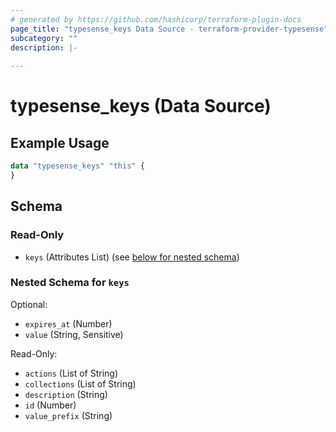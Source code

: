 ```yaml
---
# generated by https://github.com/hashicorp/terraform-plugin-docs
page_title: "typesense_keys Data Source - terraform-provider-typesense"
subcategory: ""
description: |-
  
---
```


# typesense_keys (Data Source)

## Example Usage

```terraform
data "typesense_keys" "this" {
}
```

<!-- schema generated by tfplugindocs -->
## Schema

### Read-Only

- `keys` (Attributes List) (see [below for nested schema](#nestedatt--keys))

<a id="nestedatt--keys"></a>
### Nested Schema for `keys`

Optional:

- `expires_at` (Number)
- `value` (String, Sensitive)

Read-Only:

- `actions` (List of String)
- `collections` (List of String)
- `description` (String)
- `id` (Number)
- `value_prefix` (String)


